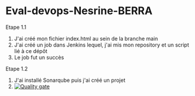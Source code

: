 # Eval-devops-Nesrine-BERRA

Etape 1.1
1. J'ai créé mon fichier index.html au sein de la branche main
2. J'ai créé un job dans Jenkins lequel, j'ai mis mon repository et un script lié à ce dépôt
3. Le job fut un succès


Etape 1.2
1. J'ai installé Sonarqube puis j'ai créé un projet
2. [![Quality gate](http://localhost:9000/api/project_badges/quality_gate?project=devops-eval&token=sqb_2a99d0270f8aa17b8a1f46948d95378291f95628)](http://localhost:9000/dashboard?id=devops-eval)
